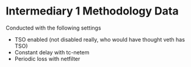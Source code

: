 # Intermediary 1 Methodology Data 

Conducted with the following settings

- TSO enabled (not disabled really, who would have thought veth has TSO)
- Constant delay with tc-netem
- Periodic loss with netfilter